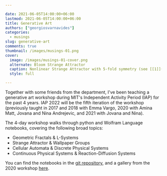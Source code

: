 ```yaml
---

date: 2021-06-05T14:00:00+06:00
lastmod: 2021-06-05T14:00:00+06:00
title: Generative Art
authors: ["georgiosvarnavides"]
categories:
  - musings
slug: generative-art
comments: true
thumbnail: /images/musings-01.png
cover:
  image: /images/musings-01-cover.png
  alternate: Bloom Strange Attractor
  caption: Nonlinear Strange Attractor with 5-fold symmetry (see [[1]](https://github.com/gvarnavi/generative-art-iap))
  style: full

---
```


Together with some friends from the department, I've been teaching a generative art workshop during MIT's Independent Activity Period (IAP) for the past 4 years.
IAP 2022 will be the fifth iteration of the workshop (previously taught in 2017 and 2018 with Emma Vargo, 2020 with Amina Matt, Jovana and Nina Andrejevic,  and 2021 with Jovana and Nina).

The 4-day workshop walks through python and Wolfram Language notebooks, covering the following broad topics:  
- Geometric Fractals \& L-Systems
- Strange Attractor \& Wallpaper Groups
- Cellular Automata \& Discrete Physical Systems
- Continuous Physical Systems \& Reaction-Diffusion Systems

You can find the notebooks in the [git repository](https://github.com/gvarnavi/generative-art-iap), and a gallery from the 2020 workshop [here](https://github.com/gvarnavi/generative-art-iap/tree/IAP-2020/Gallery).
